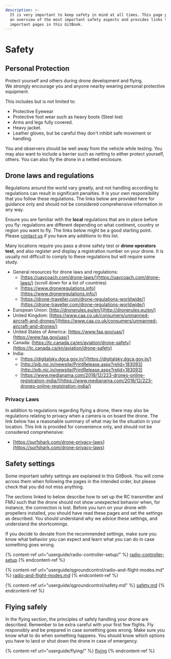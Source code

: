```yaml
---
description: >-
  It is very important to keep safety in mind at all times. This page provides
  an overview of the most important safety aspects and provides links to other
  important pages in this GitBook.
---
```


# Safety

## Personal Protection

Protect yourself and others during drone development and flying. \
We strongly encourage you and anyone nearby wearing personal protective equipment.

This includes but is not limited to:

* Protective Eyewear
* Protective foot wear such as heavy boots (Steel toe)
* Arms and legs fully covered.
* Heavy jacket.
* Leather gloves, but be careful they don't inhibit safe movement or handling.

You and observers should be well away from the vehicle while testing. You may also want to include a barrier such as netting to either protect yourself, others. You can also fly the drone in a netted enclosure.

&#x20; &#x20;

## Drone laws and regulations

Regulations around the world vary greatly, and not handling according to regulations can result in significant penalties. It is your own responsibility that you follow these regulations. The links below are provided here for guidance only and should not be considered comprehensive information in any way.

Ensure you are familiar with the **local** regulations that are in place before you fly: regulations are different depending on what continent, country or region you want to fly. The links below might be a good starting point. Please [contact us](contact.md#contact-the-hovergames-team) if you have any additions to this list.

Many locations require you pass a drone safety test or **drone operators test**, and also register and display a registration number on your drone. It is usually not difficult to comply to these regulations but will require some study.

* General resources for drone laws and regulations:
  * [https://uavcoach.com/drone-laws/](https://uavcoach.com/drone-laws/) (scroll down for a list of countries)
  * [https://www.droneregulations.info](https://www.droneregulations.info/)
  * [https://drone-traveller.com/drone-regulations-worldwide/](https://drone-traveller.com/drone-regulations-worldwide/)
* European Union: [http://dronerules.eu/en/](http://dronerules.eu/en/)​
* United Kingdom: [https://www.caa.co.uk/consumers/unmanned-aircraft-and-drones/](https://www.caa.co.uk/consumers/unmanned-aircraft-and-drones/)​
* United States of America: [https://www.faa.gov/uas/](https://www.faa.gov/uas/)​
* Canada: [https://tc.canada.ca/en/aviation/drone-safety](https://tc.canada.ca/en/aviation/drone-safety)
* India:
  * [https://digitalsky.dgca.gov.in/](https://digitalsky.dgca.gov.in/)
  * [http://pib.nic.in/newsite/PrintRelease.aspx?relid=183093](http://pib.nic.in/newsite/PrintRelease.aspx?relid=183093)
  * [https://www.medianama.com/2018/12/223-drones-online-registration-india/](https://www.medianama.com/2018/12/223-drones-online-registration-india/)

### Privacy Laws

In addition to regulations regarding flying a drone, there may also be regulations relating to privacy when a camera is on board the drone. The link below has a reasonable summary of what may be the situation in your location. This link is provided for convenience only, and should not be considered comprehensive:

* [https://surfshark.com/drone-privacy-laws](https://surfshark.com/drone-privacy-laws)

## Safety settings

Some important safety settings are explained in this GitBook. You will come across them when following the pages in the intended order, but please check that you did not miss anything.

The sections linked to below describe how to set up the RC transmitter and FMU such that the drone should not show unexpected behavior when, for instance, the connection is lost. Before you turn on your drone with propellers installed, you should have read these pages and set the settings as described. You should understand why we advice these settings, and understand the shortcomings.&#x20;

If you decide to deviate from the recommended settings, make sure you know what behavior you can expect and learn what you can do in case something goes wrong.

{% content-ref url="userguide/radio-controller-setup/" %}
[radio-controller-setup](userguide/radio-controller-setup/)
{% endcontent-ref %}

{% content-ref url="userguide/qgroundcontrol/radio-and-flight-modes.md" %}
[radio-and-flight-modes.md](userguide/qgroundcontrol/radio-and-flight-modes.md)
{% endcontent-ref %}

{% content-ref url="userguide/qgroundcontrol/safety.md" %}
[safety.md](userguide/qgroundcontrol/safety.md)
{% endcontent-ref %}

## Flying safely

In the flying section, the principles of safely handling your drone are described. Remember to be extra careful with your first few flights. Fly responsibly and be prepared in case something goes wrong. Make sure you know what to do when something happens. You should know which options you have to land or shut down the drone in case of emergency.

{% content-ref url="userguide/flying/" %}
[flying](userguide/flying/)
{% endcontent-ref %}

